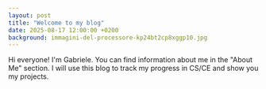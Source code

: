 ```yaml
---
layout: post
title: "Welcome to my blog"
date: 2025-08-17 12:00:00 +0200
background: immagini-del-processore-kp24bt2cp8xggp10.jpg
---
```


Hi everyone! I'm Gabriele. You can find information about me in the "About Me" section. I will use this blog to track my progress in CS/CE and show you my projects.
